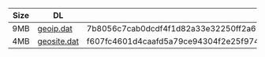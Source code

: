 |    Size   |     DL  | sha512sum |
|  ---  |  ---  |  ---  |
| 9MB | [geoip.dat](https://cdn.jsdelivr.net/gh/googleians/Rules@main/geoip.dat) | 7b8056c7cab0dcdf4f1d82a33e32250ff2a62e0df3c96b871feaecfc20230e023700c26335caeecf22aef920e4ed15f6e1ba6369cbff0e26a6d1ab4dfd942bf7 |
| 4MB | [geosite.dat](https://cdn.jsdelivr.net/gh/googleians/Rules@main/geosite.dat) | f607fc4601d4caafd5a79ce94304f2e25f97476d9c1cf0abde0181a2a90d71186eae6b5c912bdf7a3022c3002330ac63adad4c8e42014820cb66ad942d73047a |
